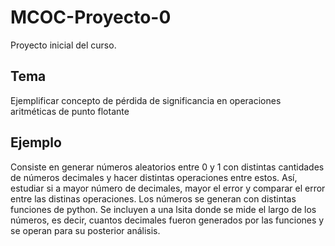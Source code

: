 # MCOC-Proyecto-0
Proyecto inicial del curso.
## Tema
Ejemplificar concepto de pérdida de significancia en operaciones aritméticas de punto flotante
## Ejemplo
Consiste en generar números aleatorios entre 0 y 1 con distintas cantidades de números decimales y hacer distintas operaciones entre estos. Así, estudiar si a mayor número de decimales, mayor el error y comparar el error entre las distinas operaciones.
Los números se generan con distintas funciones de python. Se incluyen a una lsita donde se mide el largo de los números, es decir, cuantos decimales fueron generados por las funciones y se operan para su posterior análisis.
